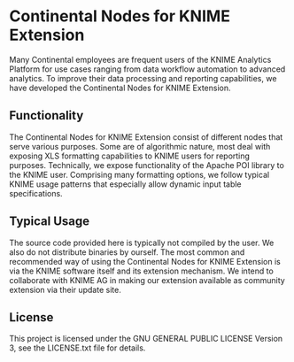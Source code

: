 Continental Nodes for KNIME Extension
=====================================

Many Continental employees are frequent users of the KNIME Analytics Platform for use cases ranging from data workflow automation to advanced analytics. To improve their data processing and reporting capabilities, we have developed the Continental Nodes for KNIME Extension.


Functionality
-------------

The Continental Nodes for KNIME Extension consist of different nodes that serve various purposes. Some are of algorithmic nature, most deal with exposing XLS formatting capabilities to KNIME users for reporting purposes. Technically, we expose functionality of the Apache POI library to the KNIME user. Comprising many formatting options, we follow typical KNIME usage patterns that especially allow dynamic input table specifications.


Typical Usage
-------------

The source code provided here is typically not compiled by the user. We also do not distribute binaries by ourself. The most common and recommended way of using the Continental Nodes for KNIME Extension is via the KNIME software itself and its extension mechanism. We intend to collaborate with KNIME AG in making our extension available as community extension via their update site.


License
-------

This project is licensed under the GNU GENERAL PUBLIC LICENSE Version 3, see the LICENSE.txt file for details.

